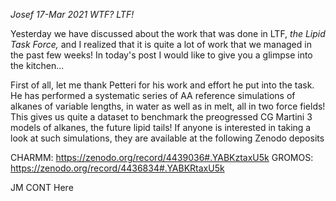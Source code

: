 *Josef 17-Mar 2021*
*WTF? LTF!*

Yesterday we have discussed about the work that was done in LTF,
_the Lipid Task Force,_
and I realized 
that it is quite a lot of work 
that we managed in the past few weeks!
In today's post I would like to give you a glimpse into the kitchen...

First of all, let me thank Petteri for his work and effort he put into the task. 
He has performed a systematic series of AA reference simulations of alkanes of variable lengths,
in water as well as in melt, all in two force fields!
This gives us quite a dataset to benchmark the preogressed CG Martini 3 models of alkanes,
the future lipid tails! 
If anyone is interested in taking a look at such simulations, 
they are available at the following Zenodo deposits

CHARMM: https://zenodo.org/record/4439036#.YABKztaxU5k
GROMOS: https://zenodo.org/record/4436834#.YABKRtaxU5k

JM CONT Here

